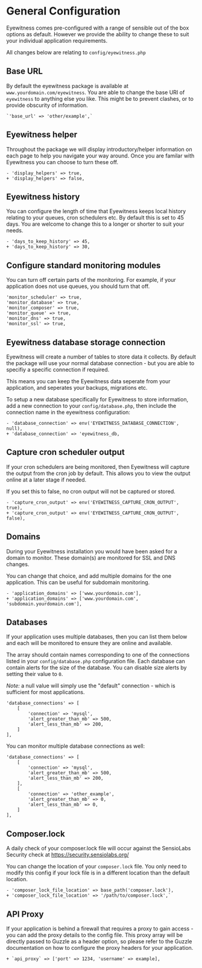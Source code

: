 # General Configuration

Eyewitness comes pre-configured with a range of sensible out of the box options as default. However we provide the ability to change these to suit your individual application requirements.

All changes below are relating to `config/eyewitness.php`


## Base URL

By default the eyewitness package is available at `www.yourdomain.com/eyewitness`. You are able to change the base URI of `eyewitness` to anything else you like. This might be to prevent clashes, or to provide obscurity of information.

    `'base_url' => 'other/example',`


## Eyewitness helper

Throughout the package we will display introductory/helper information on each page to help you navigate your way around. Once you are familar with Eyewitness you can choose to turn these off.

    - 'display_helpers' => true,
    + 'display_helpers' => false,


## Eyewitness history

You can configure the length of time that Eyewitness keeps local history relating to your queues, cron schedulers etc. By default this is set to 45 days. You are welcome to change this to a longer or shorter to suit your needs.

    - 'days_to_keep_history' => 45,
    + 'days_to_keep_history' => 30,


## Configure standard monitoring modules

You can turn off certain parts of the monitoring. For example, if your application does not use queues, you should turn that off.

    'monitor_scheduler' => true,
    'monitor_database' => true,
    'monitor_composer' => true,
    'monitor_queue' => true,
    'monitor_dns' => true,
    'monitor_ssl' => true,


## Eyewitness database storage connection

Eyewitness will create a number of tables to store data it collects. By default the package will use your normal database connection - but you are able to specifiy a specific connection if required.

This means you can keep the Eyewitness data seperate from your application, and seperates your backups, migrations etc.

To setup a new database specifically for Eyewitness to store information, add a new connection to your `config/database.php`, then include the connection name in the eyewitness configuration:

    - 'database_connection' => env('EYEWITNESS_DATABASE_CONNECTION', null),
    + 'database_connection' => 'eyewitness_db,


## Capture cron scheduler output

If your cron schedulers are being monitored, then Eyewitness will capture the output from the cron job by default. This allows you to view the output online at a later stage if needed.

If you set this to false, no cron output will not be captured or stored.

    - 'capture_cron_output' => env('EYEWITNESS_CAPTURE_CRON_OUTPUT', true),
    + 'capture_cron_output' => env('EYEWITNESS_CAPTURE_CRON_OUTPUT', false),


## Domains

During your Eyewitness installation you would have been asked for a domain to monitor. These domain(s) are monitored for SSL and DNS changes.

You can change that choice, and add multiple domains for the one application. This can be useful for subdomain monitoring.

    - 'application_domains' => ['www.yourdomain.com'],
    + 'application_domains' => ['www.yourdomain.com', 'subdomain.yourdomain.com'],


## Databases

If your application uses multiple databases, then you can list them below and each will be monitored to ensure they are online and available.

The array should contain names corresponding to one of the connections listed in your `config/database.php` configuration file. Each database can contain alerts for the size of the database. You can disable size alerts by setting their value to `0`.

*Note:* a null value will simply use the "default" connection - which is sufficient for most applications.

    'database_connections' => [
        [
            'connection' => 'mysql',
            'alert_greater_than_mb' => 500,
            'alert_less_than_mb' => 200,
        ]
    ],

You can monitor multiple database connections as well:


    'database_connections' => [
        [
            'connection' => 'mysql',
            'alert_greater_than_mb' => 500,
            'alert_less_than_mb' => 200,
        ],
        [
            'connection' => 'other_example',
            'alert_greater_than_mb' => 0,
            'alert_less_than_mb' => 0,
        ]
    ],


## Composer.lock

A daily check of your composer.lock file will occur against the SensioLabs Security check at https://security.sensiolabs.org/

You can change the location of your `composer.lock` file. You only need to modify this config if your lock file is in a different location than the default location.

    - 'composer_lock_file_location' => base_path('composer.lock'),
    + 'composer_lock_file_location' => '/path/to/composer.lock',`


## API Proxy

If your application is behind a firewall that requires a proxy to gain access - you can add the proxy details to the config file. This proxy array will be directly passed to Guzzle as a header option, so please refer to the Guzzle documentation on how to configure the proxy headers for your application.

    + `api_proxy` => ['port' => 1234, 'username' => example],

